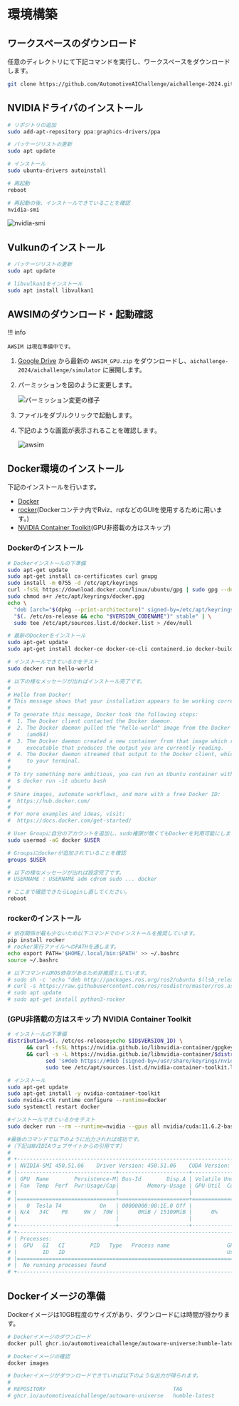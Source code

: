# 環境構築

## ワークスペースのダウンロード

任意のディレクトリにて下記コマンドを実行し、ワークスペースをダウンロードします。

```bash
git clone https://github.com/AutomotiveAIChallenge/aichallenge-2024.git
```

## NVIDIAドライバのインストール

```bash
# リポジトリの追加
sudo add-apt-repository ppa:graphics-drivers/ppa

# パッケージリストの更新
sudo apt update

# インストール
sudo ubuntu-drivers autoinstall

# 再起動
reboot

# 再起動の後、インストールできていることを確認
nvidia-smi
```

![nvidia-smi](./images/installation/nvidia-smi.png)

## Vulkunのインストール

```bash
# パッケージリストの更新
sudo apt update

# libvulkan1をインストール
sudo apt install libvulkan1
```

## AWSIMのダウンロード・起動確認

!!! info

    AWSIM は現在準備中です。

1. [Google Drive](https://drive.google.com/drive/) から最新の `AWSIM_GPU.zip` をダウンロードし、`aichallenge-2024/aichallenge/simulator` に展開します。

2. パーミッションを図のように変更します。

   ![パーミッション変更の様子](./images/installation/permmision.png)

3. ファイルをダブルクリックで起動します。

4. 下記のような画面が表示されることを確認します。

   ![awsim](./images/installation/awsim.png)

## Docker環境のインストール

下記のインストールを行います。

- [Docker](https://docs.docker.com/engine/install/ubuntu/)
- [rocker](https://github.com/osrf/rocker)(Dockerコンテナ内でRviz、rqtなどのGUIを使用するために用います。)
- [NVIDIA Container Toolkit](https://docs.nvidia.com/datacenter/cloud-native/container-toolkit/install-guide.html)(GPU非搭載の方はスキップ)

### Dockerのインストール

```bash
# Dockerインストールの下準備
sudo apt-get update
sudo apt-get install ca-certificates curl gnupg
sudo install -m 0755 -d /etc/apt/keyrings
curl -fsSL https://download.docker.com/linux/ubuntu/gpg | sudo gpg --dearmor -o /etc/apt/keyrings/docker.gpg
sudo chmod a+r /etc/apt/keyrings/docker.gpg
echo \
  "deb [arch="$(dpkg --print-architecture)" signed-by=/etc/apt/keyrings/docker.gpg] https://download.docker.com/linux/ubuntu \
  "$(. /etc/os-release && echo "$VERSION_CODENAME")" stable" | \
  sudo tee /etc/apt/sources.list.d/docker.list > /dev/null

# 最新のDockerをインストール
sudo apt-get update
sudo apt-get install docker-ce docker-ce-cli containerd.io docker-buildx-plugin docker-compose-plugin

# インストールできているかをテスト
sudo docker run hello-world

# 以下の様なメッセージが出ればインストール完了です。
#
# Hello from Docker!
# This message shows that your installation appears to be working correctly.
#
# To generate this message, Docker took the following steps:
#  1. The Docker client contacted the Docker daemon.
#  2. The Docker daemon pulled the "hello-world" image from the Docker Hub.
#     (amd64)
#  3. The Docker daemon created a new container from that image which runs the
#     executable that produces the output you are currently reading.
#  4. The Docker daemon streamed that output to the Docker client, which sent it
#     to your terminal.
#
# To try something more ambitious, you can run an Ubuntu container with:
#  $ docker run -it ubuntu bash
#
# Share images, automate workflows, and more with a free Docker ID:
#  https://hub.docker.com/
#
# For more examples and ideas, visit:
#  https://docs.docker.com/get-started/

# User Groupに自分のアカウントを追加し、sudo権限が無くてもDockerを利用可能にします。
sudo usermod -aG docker $USER

# Groupsにdockerが追加されていることを確認
groups $USER

# 以下の様なメッセージが出れば設定完了です。
# USERNAME : USERNAME adm cdrom sudo ... docker

# ここまで確認できたらLoginし直してください。
reboot
```

### rockerのインストール

```bash
# 依存関係が最も少ないため以下コマンドでのインストールを推奨しています。
pip install rocker
# rocker実行ファイルへのPATHを通します。
echo export PATH='$HOME/.local/bin:$PATH' >> ~/.bashrc
source ~/.bashrc

# 以下コマンドはROS依存があるため非推奨としています。
# sudo sh -c 'echo "deb http://packages.ros.org/ros2/ubuntu $(lsb_release -sc) main" > /etc/apt/sources.list.d/ros2.list'
# curl -s https://raw.githubusercontent.com/ros/rosdistro/master/ros.asc | sudo apt-key add -
# sudo apt update
# sudo apt-get install python3-rocker
```

### (GPU非搭載の方はスキップ) NVIDIA Container Toolkit

```bash
# インストールの下準備
distribution=$(. /etc/os-release;echo $ID$VERSION_ID) \
      && curl -fsSL https://nvidia.github.io/libnvidia-container/gpgkey | sudo gpg --dearmor -o /usr/share/keyrings/nvidia-container-toolkit-keyring.gpg \
      && curl -s -L https://nvidia.github.io/libnvidia-container/$distribution/libnvidia-container.list | \
            sed 's#deb https://#deb [signed-by=/usr/share/keyrings/nvidia-container-toolkit-keyring.gpg] https://#g' | \
            sudo tee /etc/apt/sources.list.d/nvidia-container-toolkit.list

# インストール
sudo apt-get update
sudo apt-get install -y nvidia-container-toolkit
sudo nvidia-ctk runtime configure --runtime=docker
sudo systemctl restart docker

#インストールできているかをテスト
sudo docker run --rm --runtime=nvidia --gpus all nvidia/cuda:11.6.2-base-ubuntu20.04 nvidia-smi

#最後のコマンドで以下のように出力されれば成功です。
#（下記はNVIDIAウェブサイトからの引用です）
#
# +-----------------------------------------------------------------------------+
# | NVIDIA-SMI 450.51.06    Driver Version: 450.51.06    CUDA Version: 11.0     |
# |-------------------------------+----------------------+----------------------+
# | GPU  Name        Persistence-M| Bus-Id        Disp.A | Volatile Uncorr. ECC |
# | Fan  Temp  Perf  Pwr:Usage/Cap|         Memory-Usage | GPU-Util  Compute M. |
# |                               |                      |               MIG M. |
# |===============================+======================+======================|
# |   0  Tesla T4            On   | 00000000:00:1E.0 Off |                    0 |
# | N/A   34C    P8     9W /  70W |      0MiB / 15109MiB |      0%      Default |
# |                               |                      |                  N/A |
# +-------------------------------+----------------------+----------------------+
# +-----------------------------------------------------------------------------+
# | Processes:                                                                  |
# |  GPU   GI   CI        PID   Type   Process name                  GPU Memory |
# |        ID   ID                                                   Usage      |
# |=============================================================================|
# |  No running processes found                                                 |
# +-----------------------------------------------------------------------------+
```

## Dockerイメージの準備

Dockerイメージは10GB程度のサイズがあり、ダウンロードには時間が掛かります。

```bash
# Dockerイメージのダウンロード
docker pull ghcr.io/automotiveaichallenge/autoware-universe:humble-latest

# Dockerイメージの確認
docker images

# Dockerイメージがダウンロードできていれば以下のような出力が得られます。
#
# REPOSITORY                                        TAG                       IMAGE ID       CREATED         SIZE
# ghcr.io/automotiveaichallenge/autoware-universe   humble-latest             30c59f3fb415   13 days ago     8.84GB
```
